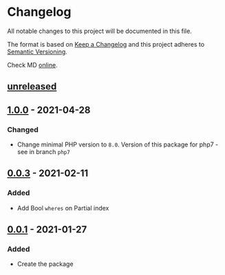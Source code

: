 # Changelog

All notable changes to this project will be documented in this file.

The format is based on [Keep a Changelog][keepachangelog]
and this project adheres to [Semantic Versioning][semver].

Check MD [online][check-online].

## [unreleased]

## [1.0.0] - 2021-04-28

### Changed

- Change minimal PHP version to `8.0`. Version of this package for php7 - see in branch `php7`

## [0.0.3] - 2021-02-11

### Added

- Add Bool `wheres` on Partial index

## [0.0.1] - 2021-01-27

### Added

- Create the package

[unreleased]: https://github.com/efureev/laravel-support-db/compare/v1.0.0...HEAD

[1.0.0]: https://github.com/efureev/laravel-support-db/releases/tag/v1.0.0

[0.0.3]: https://github.com/efureev/laravel-support-db/releases/tag/v0.0.3

[0.0.2]: https://github.com/efureev/laravel-support-db/releases/tag/v0.0.2

[0.0.1]: https://github.com/efureev/laravel-support-db/releases/tag/v0.0.1

[keepachangelog]:https://keepachangelog.com/en/1.1.0/

[semver]:https://semver.org/spec/v2.0.0.html

[check-online]:https://dlaa.me/markdownlint
